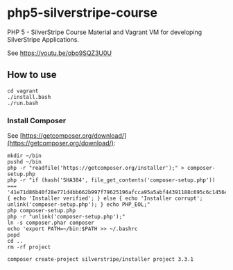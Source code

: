 # php5-silverstripe-course
PHP 5 - SilverStripe Course Material and Vagrant VM for developing SilverStripe Applications.

See https://youtu.be/obp9SQZ3U0U

## How to use

```
cd vagrant
./install.bash
./run.bash
```

### Install Composer

See [https://getcomposer.org/download/](https://getcomposer.org/download/):

```
mkdir ~/bin
pushd ~/bin
php -r "readfile('https://getcomposer.org/installer');" > composer-setup.php
php -r "if (hash('SHA384', file_get_contents('composer-setup.php')) === '41e71d86b40f28e771d4bb662b997f79625196afcca95a5abf44391188c695c6c1456e16154c75a211d238cc3bc5cb47') { echo 'Installer verified'; } else { echo 'Installer corrupt'; unlink('composer-setup.php'); } echo PHP_EOL;"
php composer-setup.php
php -r "unlink('composer-setup.php');"
ln -s composer.phar composer
echo 'export PATH=~/bin:$PATH >> ~/.bashrc
popd
cd ..
rm -rf project

composer create-project silverstripe/installer project 3.3.1
```
